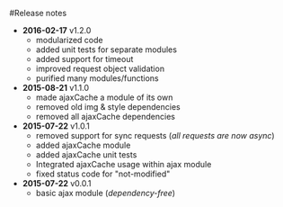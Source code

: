 #Release notes
- **2016-02-17** v1.2.0
  - modularized code
  - added unit tests for separate modules
  - added support for timeout
  - improved request object validation
  - purified many modules/functions
- **2015-08-21** v1.1.0
  - made ajaxCache a module of its own
  - removed old img & style dependencies
  - removed all ajaxCache dependencies
- **2015-07-22** v1.0.1
  - removed support for sync requests (*all requests are now async*)
  - added ajaxCache module
  - added ajaxCache unit tests
  - Integrated ajaxCache usage within ajax module
  - fixed status code for "not-modified"
- **2015-07-22** v0.0.1
    - basic ajax module (*dependency-free*)